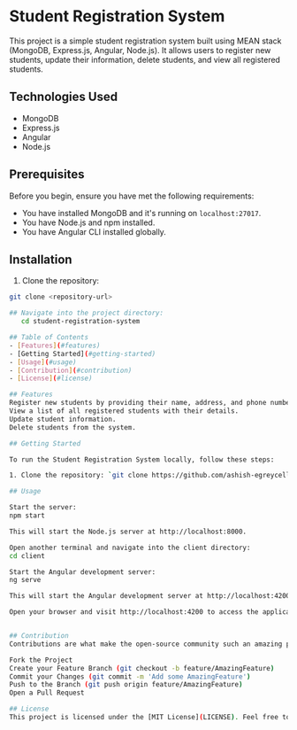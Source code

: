 # Student Registration System

This project is a simple student registration system built using MEAN stack (MongoDB, Express.js, Angular, Node.js). It allows users to register new students, update their information, delete students, and view all registered students.

## Technologies Used

- MongoDB
- Express.js
- Angular
- Node.js

## Prerequisites

Before you begin, ensure you have met the following requirements:
- You have installed MongoDB and it's running on `localhost:27017`.
- You have Node.js and npm installed.
- You have Angular CLI installed globally.

## Installation

1. Clone the repository:

```bash
git clone <repository-url>

## Navigate into the project directory:
   cd student-registration-system

## Table of Contents
- [Features](#features)
- [Getting Started](#getting-started)
- [Usage](#usage)
- [Contribution](#contribution)
- [License](#license)

## Features
Register new students by providing their name, address, and phone number.
View a list of all registered students with their details.
Update student information.
Delete students from the system.

## Getting Started

To run the Student Registration System locally, follow these steps:

1. Clone the repository: `git clone https://github.com/ashish-egreycell/studentreg-normal.git`

## Usage

Start the server:
npm start

This will start the Node.js server at http://localhost:8000.

Open another terminal and navigate into the client directory:
cd client

Start the Angular development server:
ng serve

This will start the Angular development server at http://localhost:4200.

Open your browser and visit http://localhost:4200 to access the application.


## Contribution
Contributions are what make the open-source community such an amazing place to learn, inspire, and create. Any contributions you make are greatly appreciated.

Fork the Project
Create your Feature Branch (git checkout -b feature/AmazingFeature)
Commit your Changes (git commit -m 'Add some AmazingFeature')
Push to the Branch (git push origin feature/AmazingFeature)
Open a Pull Request

## License
This project is licensed under the [MIT License](LICENSE). Feel free to use, modify, and distribute it as needed.
